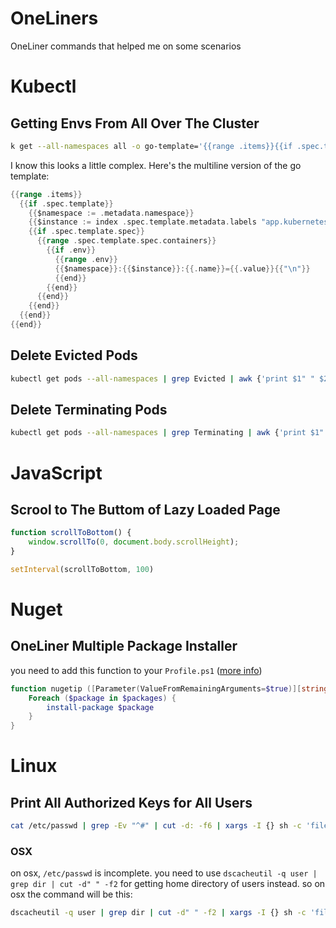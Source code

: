# OneLiners
 OneLiner commands that helped me on some scenarios


# Kubectl

## Getting Envs From All Over The Cluster

```bash
k get --all-namespaces all -o go-template='{{range .items}}{{if .spec.template}}{{$namespace := .metadata.namespace}}{{$instance := index .spec.template.metadata.labels "app.kubernetes.io/instance"}}{{if .spec.template.spec}}{{range .spec.template.spec.containers}}{{if .env}}{{range .env}}{{$namespace}}:{{$instance}}:{{.name}}={{.value}}{{"\n"}}{{end}}{{end}}{{end}}{{end}}{{end}}{{end}}' | sort | uniq > k8s.env
```

I know this looks a little complex. Here's the multiline version of the go template:

```go
{{range .items}}
  {{if .spec.template}}
    {{$namespace := .metadata.namespace}}
    {{$instance := index .spec.template.metadata.labels "app.kubernetes.io/instance"}}
    {{if .spec.template.spec}}
      {{range .spec.template.spec.containers}}
        {{if .env}}
          {{range .env}}
          {{$namespace}}:{{$instance}}:{{.name}}={{.value}}{{"\n"}}
          {{end}}
        {{end}}
      {{end}}
    {{end}}
  {{end}}
{{end}}
```

## Delete Evicted Pods

```bash
kubectl get pods --all-namespaces | grep Evicted | awk {'print $1" " $2'} | while read ln; do kubectl delete pod -n $ln; done
```

## Delete Terminating Pods

```bash
kubectl get pods --all-namespaces | grep Terminating | awk {'print $1" " $2'} | while read ln; do kubectl delete pod --grace-period=0 --force -n $ln; done
```

# JavaScript

## Scrool to The Buttom of Lazy Loaded Page

```js
function scrollToBottom() {
    window.scrollTo(0, document.body.scrollHeight);
}

setInterval(scrollToBottom, 100)
```

# Nuget

## OneLiner Multiple Package Installer

you need to add this function to your `Profile.ps1` ([more info](https://docs.microsoft.com/en-us/powershell/module/microsoft.powershell.core/about/about_profiles))

```powershell
function nugetip ([Parameter(ValueFromRemainingArguments=$true)][string[]]$packages) {
    Foreach ($package in $packages) {
        install-package $package
    }
}
```

# Linux

## Print All Authorized Keys for All Users

```bash
cat /etc/passwd | grep -Ev "^#" | cut -d: -f6 | xargs -I {} sh -c 'file={}/.ssh/authorized_keys; if [ -f $file ]; then echo -n {} && echo ":" && cat $file | grep . && echo; fi'
```

### OSX

on osx, `/etc/passwd` is incomplete. you need to use `dscacheutil -q user | grep dir | cut -d" " -f2` for getting home directory of users instead. so on osx the command will be this:


```bash
dscacheutil -q user | grep dir | cut -d" " -f2 | xargs -I {} sh -c 'file={}/.ssh/authorized_keys; if [ -f $file ]; then printf {} && echo ":" && cat $file | grep . && echo; fi'
```
